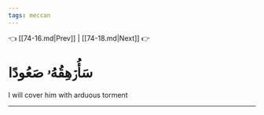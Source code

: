```yaml
---
tags: meccan
---
```


👈 [[74-16.md|Prev]] | [[74-18.md|Next]] 👉

# سَأُرۡهِقُهُۥ صَعُودًا

I will cover him with arduous torment

---

